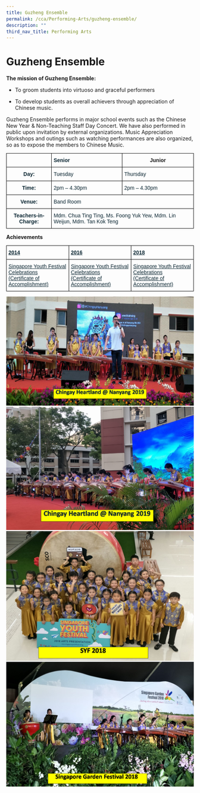 ```yaml
---
title: Guzheng Ensemble
permalink: /cca/Performing-Arts/guzheng-ensemble/
description: ""
third_nav_title: Performing Arts
---
```

# Guzheng Ensemble
**The mission of Guzheng Ensemble:**

* To groom students into virtuoso and graceful performers

* To develop students as overall achievers through appreciation of Chinese music.

 

Guzheng Ensemble performs in major school events such as the Chinese New Year & Non-Teaching Staff Day Concert. We have also performed in public upon invitation by external organizations. Music Appreciation Workshops and outings such as watching performances are also organized, so as to expose the members to Chinese Music.


<style type="text/css">
.tg  {border-collapse:collapse;border-spacing:0;}
.tg td{border-color:black;border-style:solid;border-width:1px;font-family:Arial, sans-serif;font-size:14px;
  overflow:hidden;padding:10px 5px;word-break:normal;}
.tg th{border-color:black;border-style:solid;border-width:1px;font-family:Arial, sans-serif;font-size:14px;
  font-weight:normal;overflow:hidden;padding:10px 5px;word-break:normal;}
.tg .tg-baqh{text-align:center;vertical-align:top}
.tg .tg-7wcr{color:#0C2733;text-align:left;vertical-align:top}
.tg .tg-z01w{color:#0C2733;font-weight:bold;text-align:left;vertical-align:top}
.tg .tg-s7de{color:#0C2733;font-weight:bold;text-align:center;vertical-align:top}
</style>
<table class="tg">
<thead>
  <tr>
    <th class="tg-z01w"></th>
    <th class="tg-z01w">Senior</th>
    <th class="tg-baqh"><span style="font-weight:bold">Junior</span></th>
  </tr>
</thead>
<tbody>
  <tr>
    <td class="tg-s7de">Day:</td>
    <td class="tg-7wcr">Tuesday</td>
    <td class="tg-7wcr">Thursday</td>
  </tr>
  <tr>
    <td class="tg-s7de">Time:</td>
    <td class="tg-7wcr">2pm – 4.30pm</td>
    <td class="tg-7wcr">2pm – 4.30pm</td>
  </tr>
  <tr>
    <td class="tg-s7de">Venue:</td>
    <td class="tg-7wcr" colspan="2">Band Room</td>
  </tr>
  <tr>
    <td class="tg-s7de">Teachers-in-Charge:</td>
    <td class="tg-7wcr" colspan="2">Mdm. Chua Ting Ting, Ms. Foong Yuk Yew, Mdm. Lin Weijun, Mdm. Tan Kok Teng</td>
  </tr>
</tbody>
</table>

**Achievements**

<style type="text/css">
.tg  {border-collapse:collapse;border-spacing:0;}
.tg td{border-color:black;border-style:solid;border-width:1px;font-family:Arial, sans-serif;font-size:14px;
  overflow:hidden;padding:10px 5px;word-break:normal;}
.tg th{border-color:black;border-style:solid;border-width:1px;font-family:Arial, sans-serif;font-size:14px;
  font-weight:normal;overflow:hidden;padding:10px 5px;word-break:normal;}
.tg .tg-9bip{color:#0C2733;text-align:left;text-decoration:underline;vertical-align:top}
.tg .tg-1lc2{color:#0C2733;font-weight:bold;text-align:left;text-decoration:underline;vertical-align:top}
</style>
<table class="tg">
<thead>
  <tr>
    <th class="tg-1lc2">2014</th>
    <th class="tg-1lc2">2016</th>
    <th class="tg-1lc2">2018</th>
  </tr>
</thead>
<tbody>
  <tr>
    <td class="tg-9bip">Singapore Youth Festival Celebrations<br>(Certificate of Accomplishment)</td>
    <td class="tg-9bip">Singapore Youth Festival Celebrations<br>(Certificate of Accomplishment)</td>
    <td class="tg-9bip">Singapore Youth Festival Celebrations<br>(Certificate of Accomplishment)</td>
  </tr>
</tbody>
</table>

![](/images/Until%202022_Pictures/picture%201.png)
![](/images/Until%202022_Pictures/picture%202.png)
![](/images/Until%202022_Pictures/picture%203.png)
![](/images/Until%202022_Pictures/picture%204.png)